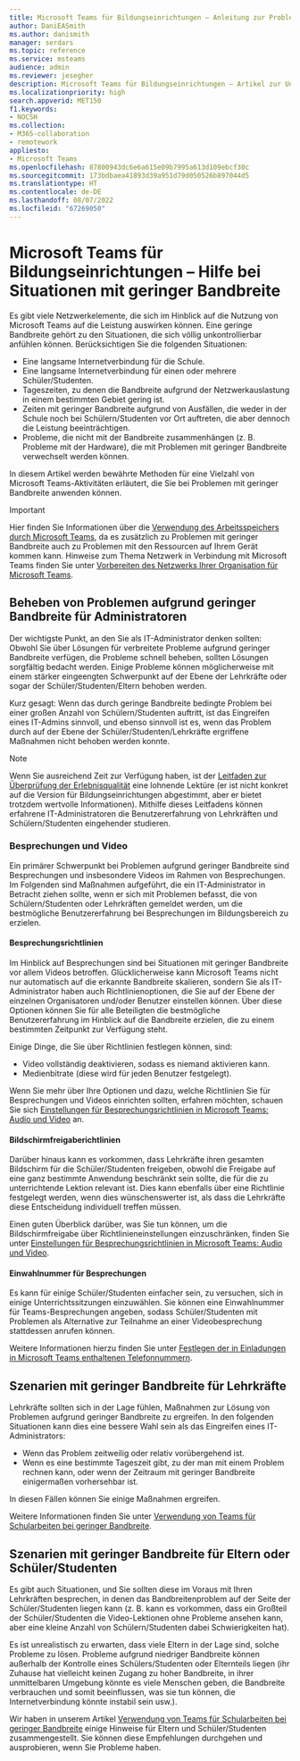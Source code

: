 ```yaml
---
title: Microsoft Teams für Bildungseinrichtungen – Anleitung zur Problemlösung aufgrund geringer Bandbreite
author: DaniEASmith
ms.author: danismith
manager: serdars
ms.topic: reference
ms.service: msteams
audience: admin
ms.reviewer: jesegher
description: Microsoft Teams für Bildungseinrichtungen – Artikel zur Unterstützung bei Besprechungs- und Videoproblemen in Verbindung mit geringer Bandbreite. Ganz gleich, ob Sie Elternteil, Lehrkraft oder IT-Administrator sind, Sie haben die Möglichkeit, die Erfahrung mit Microsoft Teams zu verbessern.
ms.localizationpriority: high
search.appverid: MET150
f1.keywords:
- NOCSH
ms.collection:
- M365-collaboration
- remotework
appliesto:
- Microsoft Teams
ms.openlocfilehash: 87800943dc6e6a615e09b7995a613d109ebcf30c
ms.sourcegitcommit: 173bdbaea41893d39a951d79d050526b897044d5
ms.translationtype: HT
ms.contentlocale: de-DE
ms.lasthandoff: 08/07/2022
ms.locfileid: "67269050"
---
```

# <a name="help-for-low-bandwidth-situations-for-teams-for-edu"></a>Microsoft Teams für Bildungseinrichtungen – Hilfe bei Situationen mit geringer Bandbreite

Es gibt viele Netzwerkelemente, die sich im Hinblick auf die Nutzung von Microsoft Teams auf die Leistung auswirken können. Eine geringe Bandbreite gehört zu den Situationen, die sich völlig unkontrollierbar anfühlen können. Berücksichtigen Sie die folgenden Situationen:

- Eine langsame Internetverbindung für die Schule.
- Eine langsame Internetverbindung für einen oder mehrere Schüler/Studenten.
- Tageszeiten, zu denen die Bandbreite aufgrund der Netzwerkauslastung in einem bestimmten Gebiet gering ist.
- Zeiten mit geringer Bandbreite aufgrund von Ausfällen, die weder in der Schule noch bei Schülern/Studenten vor Ort auftreten, die aber dennoch die Leistung beeinträchtigen.
- Probleme, die nicht mit der Bandbreite zusammenhängen (z. B. Probleme mit der Hardware), die mit Problemen mit geringer Bandbreite verwechselt werden können.

In diesem Artikel werden bewährte Methoden für eine Vielzahl von Microsoft Teams-Aktivitäten erläutert, die Sie bei Problemen mit geringer Bandbreite anwenden können.

> [!IMPORTANT]
> Hier finden Sie Informationen über die [Verwendung des Arbeitsspeichers durch Microsoft Teams](teams-memory-usage-perf.md), da es zusätzlich zu Problemen mit geringer Bandbreite auch zu Problemen mit den Ressourcen auf Ihrem Gerät kommen kann. Hinweise zum Thema Netzwerk in Verbindung mit Microsoft Teams finden Sie unter [Vorbereiten des Netzwerks Ihrer Organisation für Microsoft Teams](prepare-network.md).

## <a name="resolving-low-bandwidth-issues-for-admins"></a>Beheben von Problemen aufgrund geringer Bandbreite für Administratoren

Der wichtigste Punkt, an den Sie als IT-Administrator denken sollten: Obwohl Sie über Lösungen für verbreitete Probleme aufgrund geringer Bandbreite verfügen, die Probleme schnell beheben, sollten Lösungen sorgfältig bedacht werden. Einige Probleme können möglicherweise mit einem stärker eingeengten Schwerpunkt auf der Ebene der Lehrkräfte oder sogar der Schüler/Studenten/Eltern behoben werden.

Kurz gesagt: Wenn das durch geringe Bandbreite bedingte Problem bei einer großen Anzahl von Schülern/Studenten auftritt, ist das Eingreifen eines IT-Admins sinnvoll, und ebenso sinnvoll ist es, wenn das Problem durch auf der Ebene der Schüler/Studenten/Lehrkräfte ergriffene Maßnahmen nicht behoben werden konnte.

> [!NOTE]
> Wenn Sie ausreichend Zeit zur Verfügung haben, ist der [Leitfaden zur Überprüfung der Erlebnisqualität](quality-of-experience-review-guide.md) eine lohnende Lektüre (er ist nicht konkret auf die Version für Bildungseinrichtungen abgestimmt, aber er bietet trotzdem wertvolle Informationen). Mithilfe dieses Leitfadens können erfahrene IT-Administratoren die Benutzererfahrung von Lehrkräften und Schülern/Studenten eingehender studieren.

### <a name="meetings-and-video"></a>Besprechungen und Video

Ein primärer Schwerpunkt bei Problemen aufgrund geringer Bandbreite sind Besprechungen und insbesondere Videos im Rahmen von Besprechungen. Im Folgenden sind Maßnahmen aufgeführt, die ein IT-Administrator in Betracht ziehen sollte, wenn er sich mit Problemen befasst, die von Schülern/Studenten oder Lehrkräften gemeldet werden, um die bestmögliche Benutzererfahrung bei Besprechungen im Bildungsbereich zu erzielen.

#### <a name="meeting-policies"></a>Besprechungsrichtlinien

Im Hinblick auf Besprechungen sind bei Situationen mit geringer Bandbreite vor allem Videos betroffen. Glücklicherweise kann Microsoft Teams nicht nur automatisch auf die erkannte Bandbreite skalieren, sondern Sie als IT-Administrator haben auch Richtlinienoptionen, die Sie auf der Ebene der einzelnen Organisatoren und/oder Benutzer einstellen können. Über diese Optionen können Sie für alle Beteiligten die bestmögliche Benutzererfahrung im Hinblick auf die Bandbreite erzielen, die zu einem bestimmten Zeitpunkt zur Verfügung steht.

Einige Dinge, die Sie über Richtlinien festlegen können, sind:

- Video vollständig deaktivieren, sodass es niemand aktivieren kann.
- Medienbitrate (diese wird für jeden Benutzer festgelegt).

Wenn Sie mehr über Ihre Optionen und dazu, welche Richtlinien Sie für Besprechungen und Videos einrichten sollten, erfahren möchten, schauen Sie sich [Einstellungen für Besprechungsrichtlinien in Microsoft Teams: Audio und Video](meeting-policies-audio-and-video.md) an.

#### <a name="screen-sharing-policies"></a>Bildschirmfreigaberichtlinien

Darüber hinaus kann es vorkommen, dass Lehrkräfte ihren gesamten Bildschirm für die Schüler/Studenten freigeben, obwohl die Freigabe auf eine ganz bestimmte Anwendung beschränkt sein sollte, die für die zu unterrichtende Lektion relevant ist. Dies kann ebenfalls über eine Richtlinie festgelegt werden, wenn dies wünschenswerter ist, als dass die Lehrkräfte diese Entscheidung individuell treffen müssen.

Einen guten Überblick darüber, was Sie tun können, um die Bildschirmfreigabe über Richtlinieneinstellungen einzuschränken, finden Sie unter [Einstellungen für Besprechungsrichtlinien in Microsoft Teams: Audio und Video](meeting-policies-audio-and-video.md).

#### <a name="dial-in-number-for-meetings"></a>Einwahlnummer für Besprechungen

Es kann für einige Schüler/Studenten einfacher sein, zu versuchen, sich in einige Unterrichtssitzungen einzuwählen. Sie können eine Einwahlnummer für Teams-Besprechungen angeben, sodass Schüler/Studenten mit Problemen als Alternative zur Teilnahme an einer Videobesprechung stattdessen anrufen können.

Weitere Informationen hierzu finden Sie unter [Festlegen der in Einladungen in Microsoft Teams enthaltenen Telefonnummern](set-the-phone-numbers-included-on-invites-in-teams.md).

## <a name="low-bandwidth-scenarios-as-an-educator"></a>Szenarien mit geringer Bandbreite für Lehrkräfte

Lehrkräfte sollten sich in der Lage fühlen, Maßnahmen zur Lösung von Problemen aufgrund geringer Bandbreite zu ergreifen. In den folgenden Situationen kann dies eine bessere Wahl sein als das Eingreifen eines IT-Administrators:

- Wenn das Problem zeitweilig oder relativ vorübergehend ist.
- Wenn es eine bestimmte Tageszeit gibt, zu der man mit einem Problem rechnen kann, oder wenn der Zeitraum mit geringer Bandbreite einigermaßen vorhersehbar ist.

In diesen Fällen können Sie einige Maßnahmen ergreifen.

Weitere Informationen finden Sie unter [Verwendung von Teams für Schularbeiten bei geringer Bandbreite](https://support.office.com/article/use-teams-for-schoolwork-when-bandwidth-is-low-5c5675f7-1b55-471a-9daa-ec1e6df38262).

## <a name="low-bandwidth-scenarios-as-a-parent-or-student"></a>Szenarien mit geringer Bandbreite für Eltern oder Schüler/Studenten

Es gibt auch Situationen, und Sie sollten diese im Voraus mit Ihren Lehrkräften besprechen, in denen das Bandbreitenproblem auf der Seite der Schüler/Studenten liegen kann (z. B. kann es vorkommen, dass ein Großteil der Schüler/Studenten die Video-Lektionen ohne Probleme ansehen kann, aber eine kleine Anzahl von Schülern/Studenten dabei Schwierigkeiten hat).

Es ist unrealistisch zu erwarten, dass viele Eltern in der Lage sind, solche Probleme zu lösen. Probleme aufgrund niedriger Bandbreite können außerhalb der Kontrolle eines Schülers/Studenten oder Elternteils liegen (ihr Zuhause hat vielleicht keinen Zugang zu hoher Bandbreite, in ihrer unmittelbaren Umgebung könnte es viele Menschen geben, die Bandbreite verbrauchen und somit beeinflussen, was sie tun können, die Internetverbindung könnte instabil sein usw.).

Wir haben in unserem Artikel [Verwendung von Teams für Schularbeiten bei geringer Bandbreite](https://support.office.com/article/use-teams-for-schoolwork-when-bandwidth-is-low-5c5675f7-1b55-471a-9daa-ec1e6df38262) einige Hinweise für Eltern und Schüler/Studenten zusammengestellt. Sie können diese Empfehlungen durchgehen und ausprobieren, wenn Sie Probleme haben.
